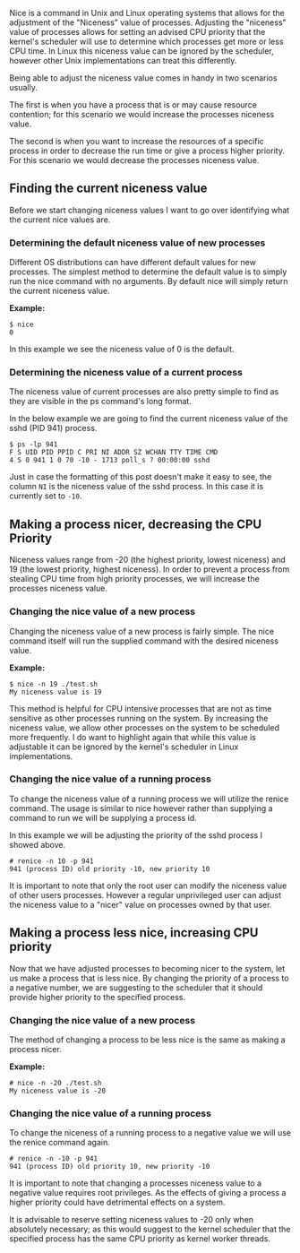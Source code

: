 
Nice is a command in Unix and Linux operating systems that allows for the adjustment of the "Niceness" value of processes. Adjusting the "niceness" value of processes allows for setting an advised CPU priority that the kernel's scheduler will use to determine which processes get more or less CPU time. In Linux this niceness value can be ignored by the scheduler, however other Unix implementations can treat this differently.

Being able to adjust the niceness value comes in handy in two scenarios usually.

The first is when you have a process that is or may cause resource contention; for this scenario we would increase the processes niceness value.

The second is when you want to increase the resources of a specific process in order to decrease the run time or give a process higher priority. For this scenario we would decrease the processes niceness value.

## Finding the current niceness value

Before we start changing niceness values I want to go over identifying what the current nice values are.

### Determining the default niceness value of new processes

Different OS distributions can have different default values for new processes. The simplest method to determine the default value is to simply run the nice command with no arguments. By default nice will simply return the current niceness value.

**Example:**

    $ nice
    0

In this example we see the niceness value of 0 is the default.

### Determining the niceness value of a current process

The niceness value of current processes are also pretty simple to find as they are visible in the ps command's long format.

In the below example we are going to find the current niceness value of the sshd (PID 941) process.

    $ ps -lp 941
    F S UID PID PPID C PRI NI ADDR SZ WCHAN TTY TIME CMD
    4 S 0 941 1 0 70 -10 - 1713 poll_s ? 00:00:00 sshd

Just in case the formatting of this post doesn't make it easy to see, the column `NI` is the niceness value of the sshd process. In this case it is currently set to `-10`.

## Making a process nicer, decreasing the CPU Priority

Niceness values range from -20 (the highest priority, lowest niceness) and 19 (the lowest priority, highest niceness). In order to prevent a process from stealing CPU time from high priority processes, we will increase the processes niceness value.

### Changing the nice value of a new process

Changing the niceness value of a new process is fairly simple. The nice command itself will run the supplied command with the desired niceness value.

**Example:**

    $ nice -n 19 ./test.sh 
    My niceness value is 19

This method is helpful for CPU intensive processes that are not as time sensitive as other processes running on the system. By increasing the niceness value, we allow other processes on the system to be scheduled more frequently. I do want to highlight again that while this value is adjustable it can be ignored by the kernel's scheduler in Linux implementations.

### Changing the nice value of a running process

To change the niceness value of a running process we will utilize the renice command. The usage is similar to nice however rather than supplying a command to run we will be supplying a process id.

In this example we will be adjusting the priority of the sshd process I showed above.

    # renice -n 10 -p 941
    941 (process ID) old priority -10, new priority 10

It is important to note that only the root user can modify the niceness value of other users processes. However a regular unprivileged user can adjust the niceness value to a "nicer" value on processes owned by that user.

## Making a process less nice, increasing CPU priority

Now that we have adjusted processes to becoming nicer to the system, let us make a process that is less nice. By changing the priority of a process to a negative number, we are suggesting to the scheduler that it should provide higher priority to the specified process.

### Changing the nice value of a new process

The method of changing a process to be less nice is the same as making a process nicer.

**Example:**

    # nice -n -20 ./test.sh 
    My niceness value is -20

### Changing the nice value of a running process

To change the niceness of a running process to a negative value we will use the renice command again.

    # renice -n -10 -p 941
    941 (process ID) old priority 10, new priority -10

It is important to note that changing a processes niceness value to a negative value requires root privileges. As the effects of giving a process a higher priority could have detrimental effects on a system.

It is advisable to reserve setting niceness values to -20 only when absolutely necessary; as this would suggest to the kernel scheduler that the specified process has the same CPU priority as kernel worker threads.
